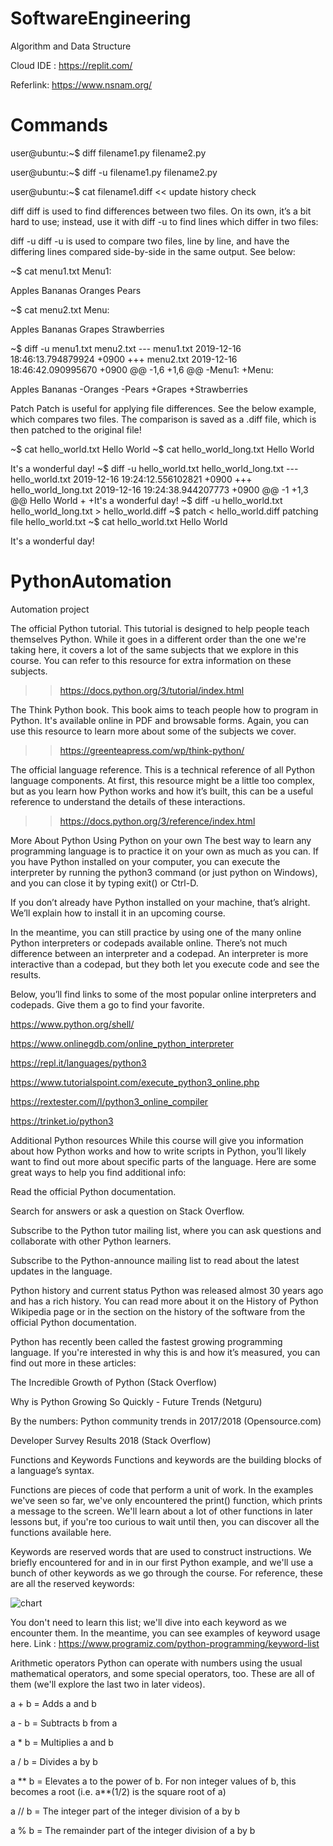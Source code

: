 # SoftwareEngineering
Algorithm and Data Structure

Cloud IDE : https://replit.com/ 

Referlink: https://www.nsnam.org/


# Commands

user@ubuntu:~$ diff filename1.py filename2.py

user@ubuntu:~$ diff -u filename1.py filename2.py

user@ubuntu:~$ cat filename1.diff << update history check

diff
diff is used to find differences between two files. On its own, it’s a bit hard to use; instead, use it with diff -u to find lines which differ in two files:

diff -u
diff -u is used to compare two files, line by line, and have the differing lines compared side-by-side in the same output. See below:

~$ cat menu1.txt 
Menu1:

Apples
Bananas
Oranges
Pears

~$ cat menu2.txt 
Menu:

Apples
Bananas
Grapes
Strawberries

~$ diff -u menu1.txt menu2.txt 
--- menu1.txt   2019-12-16 18:46:13.794879924 +0900
+++ menu2.txt   2019-12-16 18:46:42.090995670 +0900
@@ -1,6 +1,6 @@
-Menu1:
+Menu:
 
 Apples
 Bananas
-Oranges
-Pears
+Grapes
+Strawberries


Patch
Patch is useful for applying file differences. See the below example, which compares two files. The comparison is saved as a .diff file, which is then patched to the original file!

~$ cat hello_world.txt 
Hello World
~$ cat hello_world_long.txt 
Hello World

It's a wonderful day!
~$ diff -u hello_world.txt hello_world_long.txt 
--- hello_world.txt     2019-12-16 19:24:12.556102821 +0900
+++ hello_world_long.txt        2019-12-16 19:24:38.944207773 +0900
@@ -1 +1,3 @@
 Hello World
+
+It's a wonderful day!
~$ diff -u hello_world.txt hello_world_long.txt > hello_world.diff
~$ patch < hello_world.diff 
patching file hello_world.txt
~$ cat hello_world.txt 
Hello World

It's a wonderful day!


# PythonAutomation
Automation project

The official Python tutorial. This tutorial is designed to help people teach themselves Python. While it goes in a different order than the one we're taking here, it covers a lot of the same subjects that we explore in this course. You can refer to this resource for extra information on these subjects.
>>https://docs.python.org/3/tutorial/index.html

The Think Python book. This book aims to teach people how to program in Python. It's available online in PDF and browsable forms. Again, you can use this resource to learn more about some of the subjects we cover.
>>https://greenteapress.com/wp/think-python/

The official language reference. This is a technical reference of all Python language components. At first, this resource might be a little too complex, but as you learn how Python works and how it’s built, this can be a useful reference to understand the details of these interactions.
>>https://docs.python.org/3/reference/index.html

More About Python
Using Python on your own
The best way to learn any programming language is to practice it on your own as much as you can. If you have Python installed on your computer, you can execute the interpreter by running the python3 command (or just python on Windows), and you can close it by typing exit() or Ctrl-D.

If you don’t already have Python installed on your machine, that’s alright. We’ll explain how to install it in an upcoming course.

In the meantime, you can still practice by using one of the many online Python interpreters or codepads available online. There’s not much difference between an interpreter and a codepad. An interpreter is more interactive than a codepad, but they both let you execute code and see the results.

Below, you’ll find links to some of the most popular online interpreters and codepads. Give them a go to find your favorite.

https://www.python.org/shell/

https://www.onlinegdb.com/online_python_interpreter

https://repl.it/languages/python3

https://www.tutorialspoint.com/execute_python3_online.php

https://rextester.com/l/python3_online_compiler

https://trinket.io/python3

Additional Python resources
While this course will give you information about how Python works and how to write scripts in Python, you’ll likely want to find out more about specific parts of the language. Here are some great ways to help you find additional info: 

Read the official Python documentation.

Search for answers or ask a question on Stack Overflow. 

Subscribe to the Python tutor mailing list, where you can ask questions and collaborate with other Python learners.

Subscribe to the Python-announce mailing list to read about the latest updates in the language.

Python history and current status
Python was released almost 30 years ago and has a rich history. You can read more about it on the History of Python Wikipedia page or in the section on the history of the software from the official Python documentation.

Python has recently been called the fastest growing programming language. If you're interested in why this is and how it’s measured, you can find out more in these articles:

The Incredible Growth of Python (Stack Overflow)

Why is Python Growing So Quickly - Future Trends (Netguru)

By the numbers: Python community trends in 2017/2018 (Opensource.com)

Developer Survey Results 2018 (Stack Overflow)


Functions and Keywords
Functions and keywords are the building blocks of a language’s syntax.

Functions are pieces of code that perform a unit of work. In the examples we've seen so far, we've only encountered the print() function, which prints a message to the screen. We'll learn about a lot of other functions in later lessons but, if you're too curious to wait until then, you can discover all the functions available here.

Keywords are reserved words that are used to construct instructions. We briefly encountered for and in in our first Python example, and we'll use a bunch of other keywords as we go through the course. For reference, these are all the reserved keywords:

![chart](https://user-images.githubusercontent.com/54308434/130379538-cf92388b-9eff-41a6-be3f-fcc40153f33f.JPG)

 You don't need to learn this list; we'll dive into each keyword as we encounter them. In the meantime, you can see examples of keyword usage here. 
 Link : https://www.programiz.com/python-programming/keyword-list

Arithmetic operators
Python can operate with numbers using the usual mathematical operators, and some special operators, too. These are all of them (we'll explore the last two in later videos).

a + b = Adds a and b

a - b = Subtracts b from a

a * b = Multiplies a and b

a / b = Divides a by b

a ** b = Elevates a to the power of b. For non integer values of b, this becomes a root (i.e. a**(1/2) is the square root of a)

a // b = The integer part of the integer division of a by b

a % b = The remainder part of the integer division of a by b



